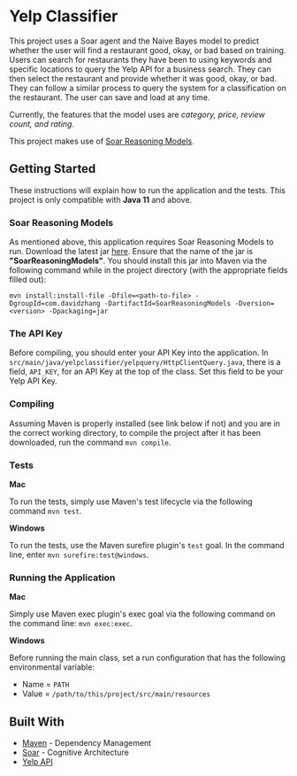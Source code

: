 # Yelp Classifier

This project uses a Soar agent and the Naive Bayes model to predict whether the user will find a restaurant good, okay, or bad based on training. Users can search for restaurants they have been to using keywords and specific locations to query the Yelp API for a business search. They can then select the restaurant and provide whether it was good, okay, or bad. They can follow a similar process to query the system for a classification on the restaurant. The user can save and load at any time.

Currently, the features that the model uses are *category, price, review count, and rating*.

This project makes use of [Soar Reasoning Models](https://github.com/daviddzhang/soar-reasoning-models).

## Getting Started

These instructions will explain how to run the application and the tests. This project is only compatible with **Java 11** and above.

### Soar Reasoning Models

As mentioned above, this application requires Soar Reasoning Models to run. Download the latest jar [here](https://github.com/daviddzhang/soar-reasoning-models/releases). Ensure that the name of the jar is **"SoarReasoningModels"**. You should install this jar into Maven via the following command while in the project directory (with the appropriate fields filled out):

`mvn install:install-file -Dfile=<path-to-file> -DgroupId=com.davidzhang -DartifactId=SoarReasoningModels -Dversion=<version> -Dpackaging=jar`

### The API Key

Before compiling, you should enter your API Key into the application. In `src/main/java/yelpclassifier/yelpquery/HttpClientQuery.java`, there is a field, `API_KEY`, for an API Key at the top of the class. Set this field to be your Yelp API Key.

### Compiling

Assuming Maven is properly installed (see link below if not) and you are in the correct working directory, to compile the project after it has been downloaded, run the command `mvn compile`.

### Tests

**Mac**

To run the tests, simply use Maven's test lifecycle via the following command `mvn test`.

**Windows**

To run the tests, use the Maven surefire plugin's `test` goal. In the command line, enter `mvn surefire:test@windows`.

### Running the Application

**Mac**

Simply use Maven exec plugin's exec goal via the following command on the command line: `mvn exec:exec`.

**Windows**

Before running the main class, set a run configuration that has the following environmental variable:
* Name = `PATH`
* Value = `/path/to/this/project/src/main/resources`

## Built With

* [Maven](https://maven.apache.org/) - Dependency Management
* [Soar](https://soar.eecs.umich.edu/) - Cognitive Architecture
* [Yelp API](https://www.yelp.com/developers/documentation/v3)
